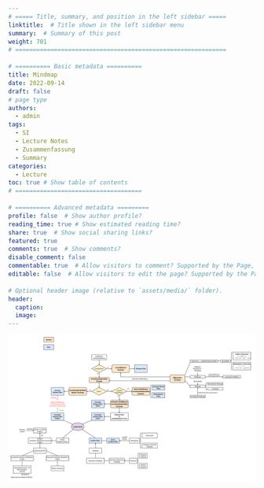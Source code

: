 ```yaml
---
# ===== Title, summary, and position in the left sidebar =====
linktitle:  # Title shown in the left sidebar menu
summary:  # Summary of this post
weight: 701
# ============================================================

# ========== Basic metadata ==========
title: Mindmap
date: 2022-09-14
draft: false
# page type
authors:
  - admin
tags:
  - SI
  - Lecture Notes
  - Zusammenfassung
  - Summary
categories:
  - Lecture
toc: true # Show table of contents
# ====================================

# ========== Advanced metadata =========
profile: false  # Show author profile?
reading_time: true # Show estimated reading time?
share: true  # Show social sharing links?
featured: true
comments: true  # Show comments?
disable_comment: false
commentable: true  # Allow visitors to comment? Supported by the Page, Post, and Book content types.
editable: false  # Allow visitors to edit the page? Supported by the Page, Post, and Book content types.

# Optional header image (relative to `assets/media/` folder).
header:
  caption: 
  image:  
---
```


![SI_Zusammenfassung](https://raw.githubusercontent.com/EckoTan0804/upic-repo/master/uPic/SI_Zusammenfassung.png)